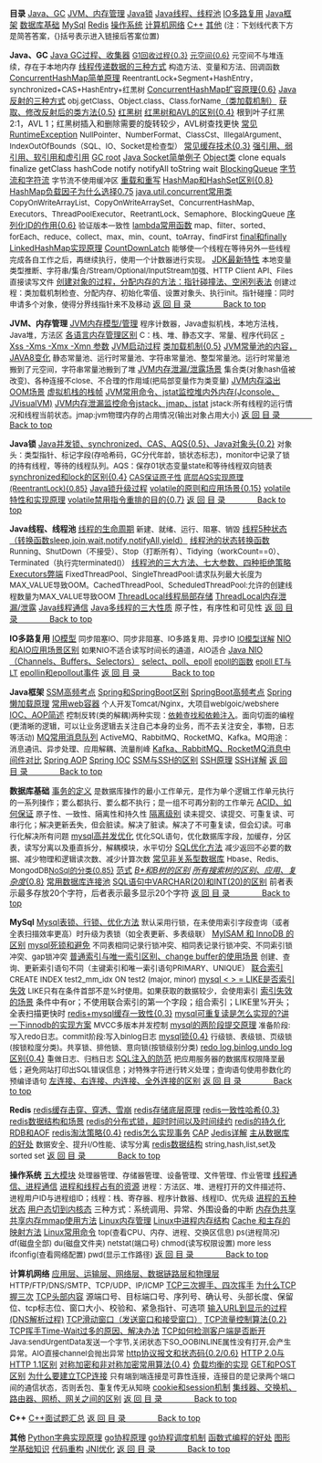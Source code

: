 <span id="top">**目录**</span>
[Java、GC](#java)
[JVM、内存管理](#jvm)
[Java锁](#lock)
[Java线程、线程池](#threadpool)
[IO多路复用](#nio)
[Java框架](#ssm)
[数据库基础](#db)
[MySql](#mysql)
[Redis](#redis)
[操作系统](#os)
[计算机网络](#network)
[C++](#cpp)
[其他](#others)
<font size=2>(注：下划线代表下方是简答答案，{}括号表示进入链接后答案位置)</font>

<span id="java">**Java、GC**</span>
[Java GC过程、收集器](https://www.cnblogs.com/dmzna/archive/2020/05/18/12913458.html)
[<font size=2>G1回收过程{0.3}</font>](https://my.oschina.net/u/3159571/blog/3021068)
[<font size=2><u>元空间{0.6}</u></font>](https://www.bilibili.com/read/cv5021445/)
<font size=2>元空间不与堆连续，存在于本地内存</font>
[<u>线程传递数据的三种方式</u>](https://www.cnblogs.com/kuyuyingzi/p/4266272.html)
<font size=2>构造方法、变量和方法、回调函数</font>
[<u>ConcurrentHashMap简单原理</u>](https://www.cnblogs.com/heqiyoujing/p/11143525.html)
<font size=2>ReentrantLock+Segment+HashEntry，synchronized+CAS+HashEntry+红黑树</font>
[ConcurrentHashMap扩容原理{0.6}](https://www.cnblogs.com/lfs2640666960/p/9621461.html)
[<u>Java反射的三种方式</u>](https://www.cnblogs.com/Zombie-Xian/p/6236072.html)
<font size=2>obj.getClass、Object.class、Class.forName</font>[（类加载机制）](#jvmloader)
[获取、修改反射后的类方法{0.5}](https://blog.csdn.net/weixin_42724467/article/details/84311385)
[红黑树](https://blog.csdn.net/li1914309758/article/details/80997342)
[<u>红黑树和AVL的区别{0.4}</u>](https://blog.csdn.net/21aspnet/article/details/88939297)
根到叶子红黑2:1，AVL 1；红黑树插入和删除需要的旋转较少，AVL树查找更快
[<u>常见RuntimeException</u>](https://zhidao.baidu.com/question/617730779498831812.html)
<font size=2>NullPointer、NumberFormat、ClassCst、IllegalArgument、IndexOutOfBounds（SQL、IO、Socket是检查型）</font>
[常见缓存技术{0.3}](https://www.zhihu.com/question/41377757)
[强引用、弱引用、软引用和虚引用](https://blog.csdn.net/baidu_22254181/article/details/82555485)
[GC root](https://wenchao.ren/2019/09/gc-Roots%E5%AF%B9%E8%B1%A1%E6%9C%89%E5%93%AA%E4%BA%9B/)
[Java Socket简单例子](https://www.cnblogs.com/Cavalry-/p/11233862.html)
[<u>Object类</u>](https://www.cnblogs.com/fnlingnzb-learner/p/7263947.html)
clone equals finalize getClass hashCode notify notifyAll toString wait
[<u>BlockingQueue</u>](https://blog.csdn.net/xiewenfeng520/article/details/106954169)
[<u>字节流和字符流</u>](https://blog.csdn.net/chenkaibsw/article/details/81606722)
<font size=2>字节流不使用缓冲区</font>
[重载和重写](https://www.runoob.com/java/java-override-overload.html)
[HashMap和HashSet区别{0.8}](https://blog.csdn.net/chen213wb/article/details/84647179)
[HashMap负载因子为什么选择0.75](http://baijiahao.baidu.com/s?id=1656137152537394906)
[<u>java.util.concurrent常用类</u>](https://blog.csdn.net/qq_35181209/article/details/75462995)
<font size=2>CopyOnWriteArrayList、CopyOnWriteArraySet、ConcurrentHashMap、Executors、ThreadPoolExecutor、ReetrantLock、Semaphore、BlockingQueue</font>
[<u>序列化ID的作用{0.6}</u>](https://blog.csdn.net/baidu_37107022/article/details/76860371)
<font size=2>验证版本一致性</font>
<u>lambda常用函数</u>
<font size=2>map、filter、sorted、forEach、reduce、collect、max、min、count、toArray、findFirst</font>
[final和finally](https://blog.csdn.net/qq_42651904/article/details/87708198)
[LinkedHashMap实现原理](https://www.jianshu.com/p/8f4f58b4b8ab)
[<u>CountDownLatch</u>](https://www.cnblogs.com/Lee_xy_z/p/10470181.html)
<font size=2>能够使一个线程在等待另外一些线程完成各自工作之后，再继续执行，使用一个计数器进行实现。</font>
[<u>JDK最新特性</u>](https://www.jianshu.com/p/84a6050c5391)
<font size=2>本地变量类型推断、字符串/集合/Stream/Optional/InputStream加强、HTTP Client API、Files直接读写文件</font>
[<u>创建对象的过程，分配内存的方法：指针碰撞法、空闲列表法</u>](https://my.oschina.net/u/2277632/blog/3045363)
<font size=2>创建过程：类加载机制检查、分配内存、初始化零值、设置对象头、执行init。指针碰撞：同时申请多个对象，使得分界线指针来不及移动</font>
[返 回 目 录　　　　Back to top](#top)

<span id="jvm">**JVM、内存管理**</span>
[<u>JVM内存模型/管理</u>](https://blog.csdn.net/zengxiantao1994/article/details/89303290)
<font size=2>程序计数器，Java虚拟机栈，本地方法栈，Java堆，方法区</font>
[<u>各语言内存管理区别</u>](https://blog.csdn.net/qq_20081637/article/details/80875779)
<font size=2>C：栈、堆、静态文字、常量、程序代码区</font>
[-Xss -Xms -Xmx -Xmn 参数](https://blog.csdn.net/yrwan95/article/details/82826519)
[JVM启动过程](https://www.cnblogs.com/DDiamondd/p/11298477.html)
[<span id="jvmloader">类加载机制{0.5}</span>](https://blog.csdn.net/cnahyz/article/details/82219210)
[<u>JVM常量池的内容，JAVA8变化</u>](https://www.cnblogs.com/tiancai/p/12674192.html)
<font size=2>静态常量池、运行时常量池、字符串常量池、整型常量池。运行时常量池搬到了元空间，字符串常量池搬到了堆</font>
[JVM内存泄漏/泄露场景](https://blog.csdn.net/smile_YangYue/article/details/80219001)
<font size=2>集合类(对象hash值被改变)、各种连接不close、不合理的作用域(把局部变量作为类变量)</font>
[JVM内存溢出OOM场景](https://www.cnblogs.com/yinbiao/p/10613585.html)
[虚拟机栈的栈帧](https://blog.csdn.net/zq602316498/article/details/38926607)
[JVM常用命令、jstat监控堆内外内存(Jconsole、JVisualVM)](https://www.cnblogs.com/zhi-leaf/p/10629033.html)
[JVM内存泄漏监控命令jstack、jmap、jstat](https://www.liangzl.com/get-article-detail-31092.html)
<font size=2>jstack:所有线程的运行情况和线程当前状态。jmap:jvm物理内存的占用情况(输出对象占用大小)</font>
[返 回 目 录　　　　Back to top](#top)

<span id="lock">**Java锁**</span>
[<u>Java并发锁、synchronized、CAS、AQS{0.5}、Java对象头{0.2}</u>](https://www.cnblogs.com/cyrbjh/p/12404794.html)
<font size=2>对象头：类型指针、标记字段(存哈希码，GC分代年龄，锁状态标志)，monitor中记录了锁的持有线程，等待的线程队列。AQS：保存01状态变量state和等待线程双向链表</font>
[synchronized和lock的区别{0.4}](https://blog.csdn.net/hefenglian/article/details/82383569)
[<font size=2>CAS保证原子性</font>](https://blog.csdn.net/weixin_45097458/article/details/103222246)
[<font size=2>底层AQS实现原理(ReentrantLock){0.85}</font>](https://blog.csdn.net/qq_29373285/article/details/85164190)
[Java锁升级过程](https://blog.csdn.net/sinat_29774479/article/details/86648801)
[volatile的原则和应用场景{0.15}](https://blog.csdn.net/jinfeiteng2008/article/details/53423858)
[volatile特性和实现原理](https://blog.51cto.com/wenshengzhu/2056138)
[volatile禁用指令重排的目的{0.7}](https://blog.csdn.net/weixin_43982927/article/details/107969119)
[返 回 目 录　　　　Back to top](#top)

<span id="threadpool">**Java线程、线程池**</span>
[<u>线程的生命周期</u>](https://www.cnblogs.com/marsitman/p/11228684.html)
<font size=2>新建、就绪、运行、阻塞、销毁</font>
[线程5种状态（转换函数sleep,join,wait,notify,notifyAll,yield）](https://blog.csdn.net/qq_24692041/article/details/78468671)
[<u>线程池的状态转换函数</u>](https://www.cnblogs.com/noino/p/11265000.html)
<font size=2>Running、ShutDown（不接受）、Stop（打断所有）、Tidying（workCount==0）、Terminated（执行完terminated()）</font>
[线程池的三大方法、七大参数、四种拒绝策略](https://blog.csdn.net/abcdf123456er/article/details/107819340)
[<u>Executors弊端</u>](https://www.cnblogs.com/LoveBell/p/11979958.html)
<font size=2>FixedThreadPool、SingleThreadPool:请求队列最大长度为MAX_VALUE导致OOM。CachedThreadPool、ScheduledThreadPool:允许的创建线程数量为MAX_VALUE导致OOM</font>
[ThreadLocal线程局部存储](https://www.jianshu.com/p/6fc3bba12f38)
[ThreadLocal内存泄漏/泄露](https://blog.csdn.net/puppylpg/article/details/80433271)
[Java线程通信](https://blog.csdn.net/wlddhj/article/details/83793709)
[<u>Java多线程的三大性质</u>](https://blog.csdn.net/a60782885/article/details/77803757)
原子性，有序性和可见性
[返 回 目 录　　　　Back to top](#top)

<span id="nio">**IO多路复用**</span>
[<u>IO模型</u>](https://blog.csdn.net/weixin_44571270/article/details/106651083)
<font size=2>同步阻塞IO、同步非阻塞、IO多路复用、异步IO</font>
[<font size=2>IO模型详解</font>](https://www.cnblogs.com/crazymakercircle/p/10225159.html)
[<u>NIO和AIO应用场景区别</u>](https://blog.csdn.net/lisha006/article/details/82856906)
<font size=2>如果NIO不适合读写时间长的通道，AIO适合</font>
[Java NIO（Channels、Buffers、Selectors）](https://blog.csdn.net/forezp/article/details/88414741)
[select、poll、epoll](https://www.jianshu.com/p/397449cadc9a)
[<font size=2>epoll的函数</font>](https://blog.csdn.net/qq_35210580/article/details/98603051)
[<font size=2>epoll ET与LT</font>](https://www.jianshu.com/p/d3442ff24ba6)
[epollin和epollout事件](https://www.cnblogs.com/anjianliang/p/4317908.html)
[返 回 目 录　　　　Back to top](#top)

<span id="ssm">**Java框架**</span>
[SSM高频考点](https://www.jianshu.com/p/231a582d2a02/)
[Spring和SpringBoot区别](https://www.jianshu.com/p/ffe5ebe17c3a)
[SpringBoot高频考点](https://blog.csdn.net/weixin_45136046/article/details/90768687)
[Spring懒加载原理](https://blog.csdn.net/afreon/article/details/108313972)
[<u>常用web容器</u>](https://blog.csdn.net/yoyoxh/article/details/89210184)
<font size=2>个人开发Tomcat/Nginx，大项目weblgoic/webshere</font>
[<u>IOC、AOP简述</u>](https://blog.csdn.net/jaryle/article/details/52389672)
<font size=2>控制反转(类的解耦)两种实现：[依赖查找和依赖注入](https://www.jianshu.com/p/17b66e6390fd)。面向切面的编程(更清晰的逻辑，可以让业务逻辑去关注自己本身的业务，而不去关注安全，事物，日志等活动)</font>
[<u>MQ常用消息队列</u>](https://blog.csdn.net/hanchao5272/article/details/99974373)
<font size=2>ActiveMQ、RabbitMQ、RocketMQ、Kafka。MQ用途：消息通讯、异步处理、应用解耦、流量削峰</font>
[Kafka、RabbitMQ、RocketMQ消息中间件对比](https://www.cnblogs.com/felixzh/p/6198070.html)
[Spring AOP](https://blog.csdn.net/sinat_21843047/article/details/80299366)
[Spring IOC](https://www.jianshu.com/p/17b66e6390fd)
[SSM与SSH的区别](https://www.jianshu.com/p/ae1b0287cd0a)
[SSH原理](https://www.nowcoder.com/discuss/472496)
[SSH详解](https://blog.csdn.net/u014484743/article/details/53197351/)
[返 回 目 录　　　　Back to top](#top)

<span id="db">**数据库基础**</span>
<u>事务的定义</u>
<font size=2>是数据库操作的最小工作单元，是作为单个逻辑工作单元执行的一系列操作；要么都执行、要么都不执行；是一组不可再分割的工作单元</font>
[<u>ACID、如何保证</u>](https://blog.csdn.net/weixin_43326401/article/details/104003945)
<font size=2>原子性、一致性、隔离性和持久性</font>
[<u>隔离级别</u>](https://www.cnblogs.com/jian-gao/p/10795407.html)
<font size=2>读未提交、读提交、可重复读、可串行化；解决更新丢失，但会脏读。解决了脏读。解决了不可重复读，但会幻读。可串行化解决所有问题</font>
[<u>mysql高并发优化</u>](https://blog.csdn.net/u011277123/article/details/90445580)
<font size=2>优化SQL语句，优化数据库字段，加缓存，分区表，读写分离以及垂直拆分，解耦模块，水平切分</font>
[<u>SQL优化方法</u>](https://www.cnblogs.com/xiangpeng/p/11032047.html)
<font size=2>减少返回不必要的数据、减少物理和逻辑读次数、减少计算次数</font>
[常见非关系型数据库](https://blog.csdn.net/qq_34116402/article/details/79578187)
<font size=2>Hbase、Redis、MongodDB[NoSql的分类{0.85}](https://www.runoob.com/mongodb/nosql.html)</font>
[范式](https://www.cnblogs.com/hum0ro/p/8877364.html)
[*B+和B树的区别*](https://blog.csdn.net/mine_song/article/details/63251546)
[*所有搜索树的区别、应用、复杂度*{0.8}](https://blog.csdn.net/u011109881/article/details/80344606)
[常用数据库连接池](https://blog.csdn.net/weixin_33890526/article/details/85854256)
[SQL语句中VARCHAR(20)和INT(20)的区别](https://blog.csdn.net/ZBylant/article/details/86572567)
前者表示最多存放20个字符，后者表示最多显示20个字符
[返 回 目 录　　　　Back to top](#top)

<span id="mysql">**MySql**</span>
[<u>Mysql表锁、行锁、优化方法</u>](https://www.cnblogs.com/itdragon/p/8194622.html)
<font size=2>默认采用行锁，在未使用索引字段查询（或者全表扫描效率更高）时升级为表锁（如全表更新、多表级联）</font>
[MyISAM 和 InnoDB 的区别](https://blog.csdn.net/chenkeqin_2012/article/details/53868311)
[<u>mysql死锁和避免</u>](https://blog.csdn.net/AlbertFly/article/details/78493245)
<font size=2>不同表相同记录行锁冲突、相同表记录行锁冲突、不同索引锁冲突、gap锁冲突</font>
[<u>普通索引与唯一索引区别、change buffer的使用场景</u>](https://blog.csdn.net/qq_36918149/article/details/96704830)
<font size=2>创建、查询、更新索引语句不同（主键索引和唯一索引语句PRIMARY、UNIQUE）</font>
<u>联合索引</u>
<font size=2>CREATE INDEX test2_mm_idx ON test2 (major, minor)</font>
<u>mysql < > = LIKE是否索引失效</u>
<font size=2>LIKE只有在条件首部不是%时使用。如果获取的数据较少，会使用索引</font>
[<u>索引失效的场景</u>](https://blog.csdn.net/look_like/article/details/86486859)
条件中有or；不使用联合索引的第一个字段；组合索引；LIKE里%开头；全表扫描更快时
[redis+mysql缓存一致性{0.3}](https://zhuanlan.zhihu.com/p/58536781)
<u>mysql可重复读是怎么实现的?讲一下innodb的实现方案</u>
<font size=2>MVCC多版本并发控制</font>
[<u>mysql的两阶段提交原理</u>](https://blog.csdn.net/jyf19/article/details/105636957)
<font size=2>准备阶段:写入redo日志。commit阶段:写入binlog日志</font>
[<u>mysql锁{0.4}</u>](https://zhuanlan.zhihu.com/p/88880235)
<font size=2>行级锁、表级锁、页级锁(按锁粒度分类)。共享锁、排他锁、意向锁(按锁级别分类)</font>
[<u>redo log,binlog,undo log区别{0.4}</u>](https://blog.csdn.net/u010002184/article/details/88526708)
<font size=2>重做日志、归档日志</font>
[<u>SQL注入的防范</u>](https://www.cnblogs.com/mthp/articles/10668547.html)
<font size=2>把应用服务器的数据库权限降至最低；避免网站打印出SQL错误信息；对特殊字符进行转义处理；查询语句使用参数化的预编译语句</font>
[左连接、右连接、内连接、全外连接的区别](https://blog.csdn.net/weixin_39220472/article/details/81193617)
[返 回 目 录　　　　Back to top](#top)

<span id="redis">**Redis**</span>
[redis缓存击穿、穿透、雪崩](https://www.jianshu.com/p/b7f822935e28)
[redis存储底层原理](https://www.cnblogs.com/ysocean/p/9080942.html)
[redis一致性哈希{0.3}](https://www.jianshu.com/p/735a3d4789fc)
[redis数据结构和场景](https://blog.csdn.net/freedomfanye/article/details/79543970)
[redis的分布式锁，超时时间以及时间续约](https://blog.csdn.net/lzhcoder/article/details/88387751)
[redis的持久化RDB和AOF](https://blog.csdn.net/nxw_tsp/article/details/107966295)
[redis淘汰策略{0.4}](https://baijiahao.baidu.com/s?id=1655596263155881264)
[redis怎么实现事务](https://www.jianshu.com/p/ae4c52af3390)
[CAP](https://my.oschina.net/waylau/blog/625540)
[Jedis详解](https://www.jianshu.com/p/a1038eed6d44)
<u>主从数据库的好处</u>
<font size=2>数据安全、提升I/O性能、读写分离</font>
<u>redis数据结构</u>
<font size=2>string,hash,list,set及sorted set</font>
[返 回 目 录　　　　Back to top](#top)

<span id="os">**操作系统**</span>
<u>五大模块</u>
<font size=2>处理器管理、存储器管理、设备管理、文件管理、作业管理</font>
[线程通信、进程通信](https://blog.csdn.net/J080624/article/details/87454764)
[<u>进程和线程占有的资源</u>](https://blog.csdn.net/WangQYoho/article/details/52598859)
<font size=2>进程：方法区、堆、进程打开的文件描述符、进程用户ID与进程组ID；线程：栈、寄存器、程序计数器、线程ID、优先级</font>
[进程的五种状态](http://ddrv.cn/a/89510)
[<u>用户态切到内核态</u>](https://blog.csdn.net/ddna/article/details/4941373)
三种方式：系统调用、异常、外围设备的中断
[内存伪共享](https://blog.csdn.net/rrrfff/article/details/44993183)
[共享内存mmap使用方法](https://www.cnblogs.com/gdk-0078/p/5165242.html)
[Linux内存管理](https://blog.csdn.net/jasonchen_gbd/article/details/79461385)
[Linux中进程内存结构](https://blog.csdn.net/LZUwujiajun/article/details/82781918)
[Cache 和主存的映射方法](https://blog.csdn.net/qq_25406563/article/details/85011454)
[<u>Linux常用命令</u>](https://blog.csdn.net/luansj/article/details/97272672)
<font size=2>top(查看CPU、内存、进程、交换区信息) ps(进程简况) df(磁盘全部) du(磁盘文件夹) netstat(端口号) chmod(读写权限设置) more less ifconfig(查看网络配置) pwd(显示工作路径)</font>
[返 回 目 录　　　　Back to top](#top)

<span id="network">**计算机网络**</span>
[<u>应用层、运输层、网络层、数据链路层和物理层</u>](https://blog.csdn.net/qq_22238021/article/details/80279001)
<font size=2>HTTP/FTP/DNS/SMTP、TCP/UDP、IP/ICMP</font>
[TCP三次握手、四次挥手](https://blog.csdn.net/qq_40783848/article/details/96153619)
[为什么TCP握三次](https://www.zhihu.com/question/24853633)
[<u>TCP头部内容</u>](https://blog.csdn.net/qq_25948717/article/details/80382766)
源端口号、目标端口号、序列号、确认号、头部长度、保留位、tcp标志位、窗口大小、校验和、紧急指针、可选项
[输入URL到显示的过程(DNS解析过程)](https://blog.csdn.net/didudidudu/article/details/80181505)
[TCP滑动窗口（发送窗口和接受窗口）](https://www.cnblogs.com/hongdada/p/11171068.html)
[TCP流量控制算法{0.2}](https://blog.csdn.net/gengzhikui1992/article/details/89141184)
[TCP挥手Time-Wait过多的原因、解决办法](https://blog.csdn.net/twt936457991/article/details/90574284)
[<u>TCP如何检测客户端是否断开</u>](https://blog.csdn.net/rediculous/article/details/46005217)
<font size=2>Java:sendUrgentData发送一个字节,关闭状态下SO_OOBINLINE属性没有打开,会产生异常。AIO直接channel会抛出异常</font>
[http协议报文和状态码{0.2/0.6}](https://www.cnblogs.com/zhangmumu/p/9213871.html)
[HTTP 2.0与HTTP 1.1区别](https://www.cnblogs.com/frankyou/p/6145485.html)
[对称加密和非对称加密常用算法{0.4}](https://www.jianshu.com/p/3261a051a2fa)
[负载均衡的实现](https://blog.csdn.net/weixin_41440282/article/details/81141609)
[GET和POST区别](https://segmentfault.com/a/1190000018129846)
<u>为什么要建立TCP连接</u>
<font size=2>只有端到端连接是可靠性连接，连接目的是记录两个端口间的通信状态，否则丢包、重复传无从知晓</font>
[cookie和session机制](https://www.cnblogs.com/onefine/p/10499344.html)
[集线器、交换机、路由器、网桥、网关之间的区别](https://www.cnblogs.com/imapla/archive/2013/03/12/2955931.html)
[返 回 目 录　　　　Back to top](#top)

<span id="cpp">**C++**</span>
[C++面试题汇总](https://www.cnblogs.com/inception6-lxc/p/8686156.html)
[返 回 目 录　　　　Back to top](#top)

<span id="others">**其他**</span>
[Python字典实现原理](https://www.cnblogs.com/nelsen-chen/p/9073004.html)
[go协程原理](https://blog.csdn.net/bluehawksky/article/details/84315400)
[go协程调度机制](https://blog.csdn.net/weixin_38054045/article/details/104098139)
[函数式编程的好处](https://baike.baidu.com/item/%E5%87%BD%E6%95%B0%E5%BC%8F%E7%BC%96%E7%A8%8B/4035031)
[图形学基础知识](https://www.zhihu.com/question/27544895)
[代码重构](https://www.jianshu.com/p/f63622c1232e)
[JNI优化](https://www.cnblogs.com/bulengjianghu/p/android_JNI_better.html)
[返 回 目 录　　　　Back to top](#top)